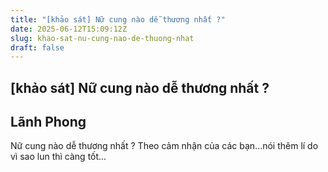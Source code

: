 ```yaml
---
title: "[khảo sát] Nữ cung nào dễ thương nhất ?"
date: 2025-06-12T15:09:12Z
slug: khao-sat-nu-cung-nao-de-thuong-nhat
draft: false
---
```


## [khảo sát] Nữ cung nào dễ thương nhất ?

## Lãnh Phong

Nữ cung nào dễ thương nhất ? Theo cảm nhận của các bạn...nói thêm lí do vì sao lun thì càng tốt...